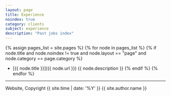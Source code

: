 ```yaml
---
layout: page
title: Experience
noindex: true
category: clients
subject: experience
description: "Past jobs index"
---
```


{% assign pages_list = site.pages %}
{% for node in pages_list %}
  {% if node.title and node.noindex != true and node.layout == "page" and node.category == page.category %}
* [{{ node.title }}]({{ node.url }}) {{ node.description }}
  {% endif %}
{% endfor %}

<hr>
Website, Copyright {{ site.time | date: '%Y' }} {{ site.author.name }}
